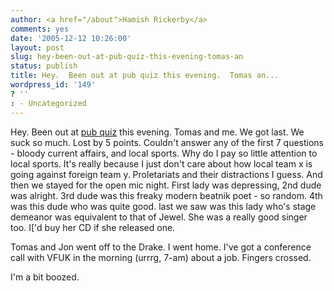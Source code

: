 ```yaml
---
author: <a href="/about">Hamish Rickerby</a>
comments: yes
date: '2005-12-12 10:26:00'
layout: post
slug: hey-been-out-at-pub-quiz-this-evening-tomas-an
status: publish
title: Hey.  Been out at pub quiz this evening.  Tomas an...
wordpress_id: '149'
? ''
: - Uncategorized
---
```


Hey.  Been out at <a href='http://www.dogsbollixirishbar.co.nz'>pub quiz</a> this evening.  Tomas and me.  We got last.  We suck so much.  Lost by 5 points.  Couldn't answer any of the first 7 questions - bloody current affairs, and local sports.  Why do I pay so little attention to local sports.  It's really because I just don't care about how local team x is going against foreign team y.  Proletariats and their distractions I guess.  And then we stayed for the open mic night.  First lady was depressing, 2nd dude was alright.  3rd dude was this freaky modern beatnik poet - so random.  4th was this dude who was quite good.  last we saw was this lady who's stage demeanor was equivalent to that of Jewel.  She was a really good singer too.  I['d buy her CD if she released one.<p>Tomas and Jon went off to the Drake.  I went home.  I've got a conference call with VFUK in the morning (urrrg, 7-am) about a job.  Fingers crossed.<p>I'm a bit boozed.